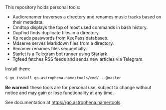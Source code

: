 <!-- Generated by devtools/genreadme.go; DO NOT EDIT. -->

This repository holds personal tools:

- Audiorenamer traverses a directory and renames music tracks based on their metadata.
- Cmdtop displays the top of most used commands in bash history.
- Dupfind finds duplicate files in a directory.
- Kp reads passwords from KeePass databases.
- Mdserve serves Markdown files from a directory.
- Renamer renames files sequentially.
- Starlet is a Telegram bot runner using Starlark.
- Tgfeed fetches RSS feeds and sends new articles via Telegram.

Install them:

```sh
$ go install go.astrophena.name/tools/cmd/...@master
```

**Be warned**: these tools are for personal use, subject to change without notice and may gain or lose functionality at any time.

See documentation at https://go.astrophena.name/tools.
